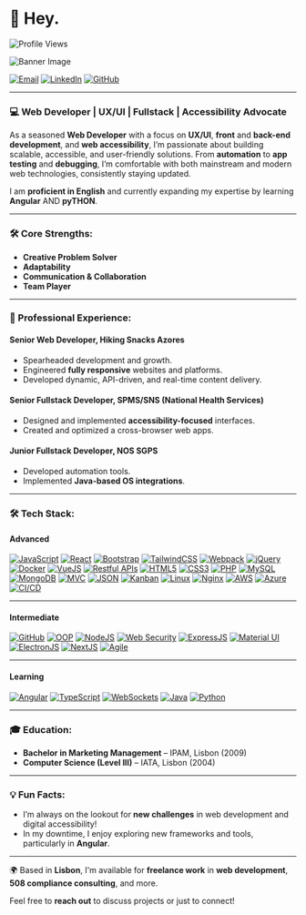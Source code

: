 # 👋 Hey.

![Profile Views](https://komarev.com/ghpvc/?username=azorano&color=blue)

![Banner Image](https://media.licdn.com/dms/image/v2/C4D16AQEyQ-QH9alocA/profile-displaybackgroundimage-shrink_350_1400/profile-displaybackgroundimage-shrink_350_1400/0/1600980954603?e=1732147200&v=beta&t=TUQyUiGQhsFzJh4Mmd5irkxKzYoxdII11g2GkluxjsM)

[![Email](https://img.shields.io/badge/Email-work%40brunomatos.pt-red)](mailto:work@brunomatos.pt)
[![LinkedIn](https://img.shields.io/badge/LinkedIn-Connect-blue)](https://www.linkedin.com/in/yourprofile)
[![GitHub](https://img.shields.io/badge/GitHub-azorano-black)](https://github.com/azorano)

---

### 💻 Web Developer | UX/UI | Fullstack | Accessibility Advocate

As a seasoned **Web Developer** with a focus on **UX/UI**, **front** and **back-end development**, and **web accessibility**, I’m passionate about building scalable, accessible, and user-friendly solutions. From **automation** to **app testing** and **debugging**, I’m comfortable with both mainstream and modern web technologies, consistently staying updated. 

I am **proficient in English** and currently expanding my expertise by learning **Angular** AND **pyTHON**.

---

### 🛠️ Core Strengths:
- **Creative Problem Solver**
- **Adaptability**
- **Communication & Collaboration**
- **Team Player**

---

### 💼 Professional Experience:

#### Senior Web Developer, **Hiking Snacks Azores**
- Spearheaded development and growth.
- Engineered **fully responsive** websites and platforms.
- Developed dynamic, API-driven, and real-time content delivery.
  
#### Senior Fullstack Developer, **SPMS/SNS (National Health Services)**
- Designed and implemented **accessibility-focused** interfaces.
- Created and optimized a cross-browser web apps.
  
#### Junior Fullstack Developer, **NOS SGPS**
- Developed automation tools.
- Implemented **Java-based OS integrations**.

---

### 🛠️ Tech Stack:
#### **Advanced**
[![JavaScript](https://img.shields.io/badge/JavaScript-ES6%2B-yellow)](https://developer.mozilla.org/en-US/docs/Web/JavaScript)
[![React](https://img.shields.io/badge/React-61DAFB?logo=react&logoColor=white)](https://reactjs.org/)
[![Bootstrap](https://img.shields.io/badge/Bootstrap-563D7C?logo=bootstrap&logoColor=white)](https://getbootstrap.com/)
[![TailwindCSS](https://img.shields.io/badge/TailwindCSS-38B2AC?logo=tailwind-css&logoColor=white)](https://tailwindcss.com/)
[![Webpack](https://img.shields.io/badge/Webpack-8DD6F9?logo=webpack&logoColor=white)](https://webpack.js.org/)
[![jQuery](https://img.shields.io/badge/jQuery-0769AD?logo=jquery&logoColor=white)](https://jquery.com/)
[![Docker](https://img.shields.io/badge/Docker-2496ED?logo=docker&logoColor=white)](https://www.docker.com/)
[![VueJS](https://img.shields.io/badge/VueJS-4FC08D?logo=vue.js&logoColor=white)](https://vuejs.org/)
[![Restful APIs](https://img.shields.io/badge/RESTful%20APIs-02569B?logo=rest&logoColor=white)](https://restfulapi.net/)
[![HTML5](https://img.shields.io/badge/HTML5-E34F26?logo=html5&logoColor=white)](https://developer.mozilla.org/en-US/docs/Web/HTML)
[![CSS3](https://img.shields.io/badge/CSS3-1572B6?logo=css3&logoColor=white)](https://developer.mozilla.org/en-US/docs/Web/CSS)
[![PHP](https://img.shields.io/badge/PHP-777BB4?logo=php&logoColor=white)](https://www.php.net/)
[![MySQL](https://img.shields.io/badge/MySQL-4479A1?logo=mysql&logoColor=white)](https://www.mysql.com/)
[![MongoDB](https://img.shields.io/badge/MongoDB-47A248?logo=mongodb&logoColor=white)](https://www.mongodb.com/)
[![MVC](https://img.shields.io/badge/MVC-000000?logo=mvvm&logoColor=white)](https://en.wikipedia.org/wiki/Model–view–controller)
[![JSON](https://img.shields.io/badge/JSON-000000?logo=json&logoColor=white)](https://www.json.org/json-en.html)
[![Kanban](https://img.shields.io/badge/Kanban-007ACC?logo=kanban&logoColor=white)](https://www.atlassian.com/software/jira/features/kanban)
[![Linux](https://img.shields.io/badge/Linux-FCC624?logo=linux&logoColor=black)](https://www.kernel.org/)
[![Nginx](https://img.shields.io/badge/Nginx-009639?logo=nginx&logoColor=white)](https://www.nginx.com/)
[![AWS](https://img.shields.io/badge/AWS-232F3E?logo=amazon-aws&logoColor=white)](https://aws.amazon.com/)
[![Azure](https://img.shields.io/badge/Azure-0078D4?logo=microsoft-azure&logoColor=white)](https://azure.microsoft.com/)
[![CI/CD](https://img.shields.io/badge/CI%2FCD-1B998B?logo=continuous-integration&logoColor=white)](https://en.wikipedia.org/wiki/CI/CD)

---

#### **Intermediate**
[![GitHub](https://img.shields.io/badge/GitHub-181717?logo=github&logoColor=white)](https://github.com/)
[![OOP](https://img.shields.io/badge/OOP-29BEB0?logo=data-structures&logoColor=white)](https://en.wikipedia.org/wiki/Object-oriented_programming)
[![NodeJS](https://img.shields.io/badge/Node.js-339933?logo=node.js&logoColor=white)](https://nodejs.org/)
[![Web Security](https://img.shields.io/badge/Web%20Security-8A2BE2?logo=security&logoColor=white)](https://owasp.org/www-project-top-ten/)
[![ExpressJS](https://img.shields.io/badge/Express.js-404D59?logo=express&logoColor=white)](https://expressjs.com/)
[![Material UI](https://img.shields.io/badge/Material--UI-007FFF?logo=mui&logoColor=white)](https://mui.com/)
[![ElectronJS](https://img.shields.io/badge/Electron-47848F?logo=electron&logoColor=white)](https://www.electronjs.org/)
[![NextJS](https://img.shields.io/badge/Next.js-000000?logo=next.js&logoColor=white)](https://nextjs.org/)
[![Agile](https://img.shields.io/badge/Agile-FF6F00?logo=agile&logoColor=white)](https://www.atlassian.com/agile)

---

#### **Learning**
[![Angular](https://img.shields.io/badge/Angular-DD0031?logo=angular&logoColor=white)](https://angular.io/)
[![TypeScript](https://img.shields.io/badge/TypeScript-3178C6?logo=typescript&logoColor=white)](https://www.typescriptlang.org/)
[![WebSockets](https://img.shields.io/badge/WebSockets-010101?logo=websocket&logoColor=white)](https://developer.mozilla.org/en-US/docs/Web/API/WebSockets_API)
[![Java](https://img.shields.io/badge/Java-007396?logo=java&logoColor=white)](https://www.java.com/)
[![Python](https://img.shields.io/badge/Python-3776AB?logo=python&logoColor=white)](https://www.python.org/)

---

### 🎓 Education:
- **Bachelor in Marketing Management** – IPAM, Lisbon (2009)
- **Computer Science (Level III)** – IATA, Lisbon (2004)

---

### 💡 Fun Facts:
- I’m always on the lookout for **new challenges** in web development and digital accessibility!
- In my downtime, I enjoy exploring new frameworks and tools, particularly in **Angular**.
  
---

🌍 Based in **Lisbon**, I'm available for **freelance work** in **web development**, **508 compliance consulting**, and more.

Feel free to **reach out** to discuss projects or just to connect!
